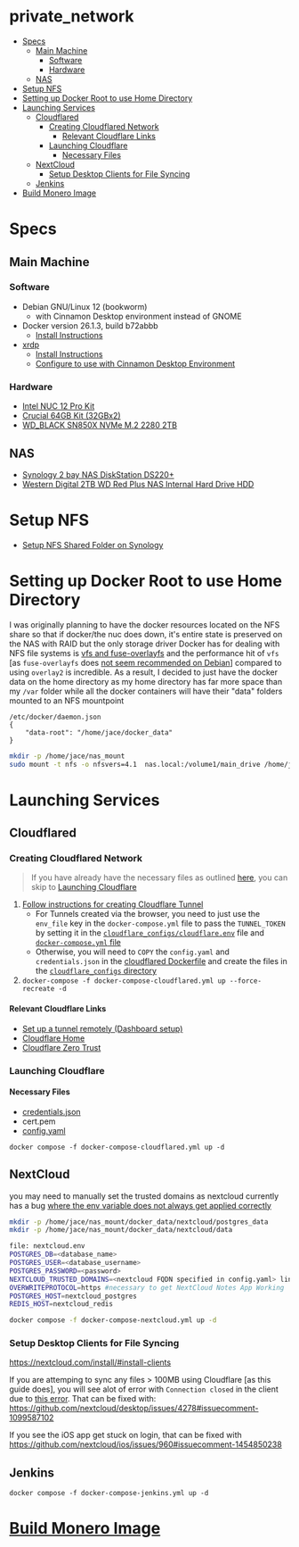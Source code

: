 # private_network

- [Specs](#specs)
  - [Main Machine](#main-machine)
    - [Software](#software)
    - [Hardware](#hardware)
  - [NAS](#nas)
- [Setup NFS](#setup-nfs)
- [Setting up Docker Root to use Home Directory](#setting-up-docker-root-to-use-home-directory)
- [Launching Services](#launching-services)
  - [Cloudflared](#cloudflared)
    - [Creating Cloudflared Network](#creating-cloudflared-network)
      - [Relevant Cloudflare Links](#relevant-cloudflare-links)
    - [Launching Cloudflare](#launching-cloudflare)
      - [Necessary Files](#necessary-files)
  - [NextCloud](#nextcloud)
    - [Setup Desktop Clients for File Syncing](#setup-desktop-clients-for-file-syncing)
  - [Jenkins](#jenkins)
- [Build Monero Image](#build-monero-image)

# Specs
## Main Machine
### Software
  - Debian GNU/Linux 12 (bookworm)
    - with Cinnamon Desktop environment instead of GNOME
  - Docker version 26.1.3, build b72abbb
    - [Install Instructions](https://docs.docker.com/engine/install/debian/)
  - [xrdp](https://github.com/neutrinolabs/xrdp)
    - [Install Instructions](https://www.digitalocean.com/community/tutorials/how-to-enable-remote-desktop-protocol-using-xrdp-on-ubuntu-22-04)
    - [Configure to use with Cinnamon Desktop Environment](https://askubuntu.com/a/289672)
### Hardware
 - [Intel NUC 12 Pro Kit](https://www.newegg.ca/rnuc12wski70000-intel-nuc-12-pro-wall-street-canyon-i7-slim/p/N82E16856102364?Item=N82E16856102364)
 - [Crucial 64GB Kit (32GBx2)](https://www.newegg.ca/crucial-64gb-260-pin-ddr4-so-dimm/p/N82E16820156242?Item=9SIADGEEVT2508)
 - [WD_BLACK SN850X NVMe M.2 2280 2TB](https://www.newegg.ca/western-digital-2tb-black-sn850x-nvme/p/N82E16820250247)
## NAS
 - [Synology 2 bay NAS DiskStation DS220+](https://www.amazon.ca/gp/product/B087ZCBWFH/ref=ppx_yo_dt_b_search_asin_title?ie=UTF8&th=1)
 - [Western Digital 2TB WD Red Plus NAS Internal Hard Drive HDD](https://www.amazon.ca/gp/product/B08VH891FS/ref=ppx_od_dt_b_asin_title_s00?ie=UTF8&psc=1)
# Setup NFS
 - [Setup NFS Shared Folder on Synology](https://kb.synology.com/en-us/DSM/tutorial/How_to_access_files_on_Synology_NAS_within_the_local_network_NFS#7MrLJcRf6d)
# Setting up Docker Root to use Home Directory
I was originally planning to have the docker resources located on the NFS share so that if docker/the nuc does down, it's entire state is preserved on the NAS with RAID but the only storage driver Docker has for dealing with NFS file systems is [vfs and fuse-overlayfs](https://docs.docker.com/storage/storagedriver/select-storage-driver/#supported-backing-filesystems) and the performance hit of `vfs` [as `fuse-overlayfs` does [not seem recommended on Debian](https://docs.docker.com/storage/storagedriver/select-storage-driver/#supported-storage-drivers-per-linux-distribution)] compared to using `overlay2` is incredible. As a result, I decided to just have the docker data on the home directory as my home directory has far more space than my `/var` folder while all the docker containers will have their "data" folders mounted to an NFS mountpoint
```
/etc/docker/daemon.json 
{
	"data-root": "/home/jace/docker_data"
}
```
```bash
mkdir -p /home/jace/nas_mount
sudo mount -t nfs -o nfsvers=4.1  nas.local:/volume1/main_drive /home/jace/nas_mount
```
# Launching Services
## Cloudflared
### Creating Cloudflared Network
>If you have already have the necessary files as outlined [here](#necessary-files), you can skip to [Launching Cloudflare](#launching-cloudflare)
1. [Follow instructions for creating Cloudflare Tunnel](cloudflare_configs)
    * For Tunnels created via the browser, you need to just use the `env_file` key in the `docker-compose.yml` file to pass the `TUNNEL_TOKEN` by setting it in the [`cloudflare_configs/cloudflare.env`](cloudflare_configs) file and [`docker-compose.yml` file](https://github.com/modernNeo/modernneo.com_infra/blob/68f72095ca95e9bb477552da5c94bc03e51769c7/docker-compose-cloudflared.yml#L6)
    * Otherwise, you will need to `COPY` the `config.yaml` and `credentials.json` in the [cloudflared Dockerfile](Cloudflared.dockerfile) and create the files in the [`cloudflare_configs` directory](cloudflare_configs)
2. `docker-compose -f docker-compose-cloudflared.yml up --force-recreate -d`
#### Relevant Cloudflare Links
 - [Set up a tunnel remotely (Dashboard setup)](https://developers.cloudflare.com/cloudflare-one/connections/connect-apps/install-and-setup/tunnel-guide/#set-up-a-tunnel-remotely-dashboard-setup)  
 - [Cloudflare Home](https://dash.cloudflare.com)  
 - [Cloudflare Zero Trust](https://dash.teams.cloudflare.com)
### Launching Cloudflare
#### Necessary Files
  - [credentials.json](cloudflare_configs/credentials.json.example)
  - cert.pem
  - [config.yaml](cloudflare_configs/config.yaml.example)  

`docker compose -f docker-compose-cloudflared.yml up -d`
## NextCloud

you may need to manually set the trusted domains as nextcloud currently has a bug [where the env variable does not always get applied correctly](https://github.com/nextcloud/notes/issues/1187)
```bash
mkdir -p /home/jace/nas_mount/docker_data/nextcloud/postgres_data
mkdir -p /home/jace/nas_mount/docker_data/nextcloud/data

file: nextcloud.env 
POSTGRES_DB=<database_name>
POSTGRES_USER=<database_username>
POSTGRES_PASSWORD=<password>
NEXTCLOUD_TRUSTED_DOMAINS=<nextcloud FQDN specified in config.yaml> linux.local:8888
OVERWRITEPROTOCOL=https #necessary to get NextCloud Notes App Working
POSTGRES_HOST=nextcloud_postgres
REDIS_HOST=nextcloud_redis

docker compose -f docker-compose-nextcloud.yml up -d
```
### Setup Desktop Clients for File Syncing
https://nextcloud.com/install/#install-clients

If you are attemping to sync any files > 100MB using Cloudflare [as this guide does], you will see alot of error with `Connection closed` in the client due to [this error](https://help.nextcloud.com/t/if-youre-seeing-connection-closed-errors-uploading-large-files-100mb-while-using-cloudflare-we-have-a-fix/137510). That can be fixed with: https://github.com/nextcloud/desktop/issues/4278#issuecomment-1099587102

If you see the iOS app get stuck on login, that can be fixed with https://github.com/nextcloud/ios/issues/960#issuecomment-1454850238

## Jenkins
`docker compose -f docker-compose-jenkins.yml up -d`
# [Build Monero Image](https://github.com/modernNeo/monero#installing-monero-from-a-package)
